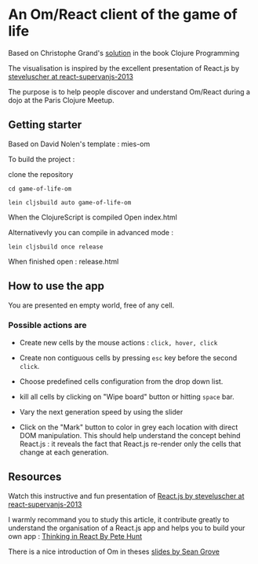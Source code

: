 # An Om/React client of the game of life

Based on Christophe Grand's [solution](https://github.com/clojurebook/ClojureProgramming/tree/master/ch03-game-of-life) in the book Clojure Programming

The visualisation is inspired by the excellent presentation of React.js by [steveluscher at react-supervanjs-2013](https://github.com/steveluscher/react-supervanjs-2013)

The purpose is to help people discover and understand Om/React during a dojo at the Paris Clojure Meetup.


## Getting starter

Based on David Nolen's template : mies-om

To build the project :

clone the repository

`cd game-of-life-om`

`lein cljsbuild auto game-of-life-om`

When the ClojureScript is compiled Open index.html

Alternativevly you can compile in advanced mode :

`lein cljsbuild once release`

When finished open : release.html


##  How to use the app

You are presented en empty world, free of any cell.

### Possible actions are


* Create new cells by the mouse actions : `click, hover, click`

* Create non contiguous cells by pressing `esc` key before the second `click`.

* Choose predefined cells configuration from the drop down list.

* kill all cells by clicking on "Wipe board" button or hitting `space` bar.

* Vary the next generation speed by using the slider

* Click on the "Mark" button to color in grey each location with direct DOM manipulation. This should help understand the concept behind React.js : it reveals the fact that React.js re-render only the cells that change at each generation. 



## Resources

Watch this instructive and fun presentation of [React.js by steveluscher at react-supervanjs-2013](http://www.youtube.com/watch?v=1OeXsL5mr4g)


I warmly recommand you to study this article, it contribute greatly to understand the organisation of a React.js app
and helps you to build your own app :
[Thinking in React By Pete Hunt](http://facebook.github.io/react/blog/2013/11/05/thinking-in-react.html)


There is a nice introduction of Om in theses [slides by Sean Grove](http://sgrove.github.io/omchaya/docs/presentation.html#/)
